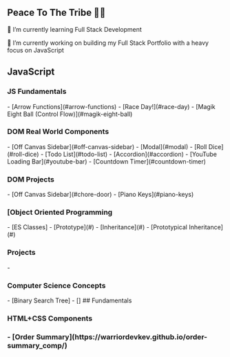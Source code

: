 <h2>Peace To The Tribe 🙏🏾</h2>
🌱 I’m currently learning Full Stack Development

🔭 I’m currently working on building my Full Stack Portfolio with a heavy focus on JavaScript

## JavaScript
 
<h3>JS Fundamentals</h3>
- [Arrow Functions](#arrow-functions)
- [Race Day!](#race-day)
- [Magik Eight Ball (Control Flow)](#magik-eight-ball)

<h3>DOM Real World Components</h3>
   - [Off Canvas Sidebar](#off-canvas-sidebar)
- [Modal](#modal)
- [Roll Dice](#roll-dice)
- [Todo List](#todo-list)
- [Accordion](#accordion)
- [YouTube Loading Bar](#youtube-bar)
- [Countdown Timer](#countdown-timer)
<h3>DOM Projects</h3>
- [Off Canvas Sidebar](#chore-door)
- [Piano Keys](#piano-keys)
<h3>[Object Oriented Programming</h3>
- [ES Classes]
- [Prototype](#)
- [Inheritance](#)
- [Prototypical Inheritance](#)
<h3>Projects</h3>
- 
<h3>Computer Science Concepts</h3>
- [Binary Search Tree]
- []
## Fundamentals
<h3>HTML+CSS Components<h3>
- [Order Summary](https://warriordevkev.github.io/order-summary_comp/)
